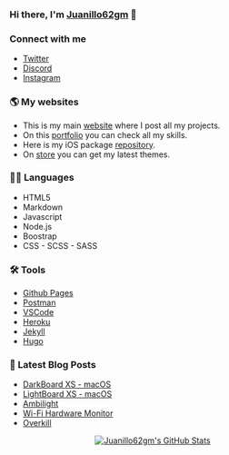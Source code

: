 ### Hi there, I'm [Juanillo62gm][website] 👋

### Connect with me

- [Twitter][twitter]
- [Discord][discord]
- [Instagram][instagram]

### 🌎 My websites
- This is my main [website][website] where I post all my projects.
- On this [portfolio][portfolio] you can check all my skills.
- Here is my iOS package [repository][repo].
- On [store][store] you can get my latest themes.

### 👨‍💻 Languages
- HTML5
- Markdown
- Javascript
- Node.js
- Boostrap
- CSS - SCSS - SASS

### 🛠️ Tools
- [Github Pages](https://pages.github.com/)
- [Postman](https://www.postman.com/)
- [VSCode](https://code.visualstudio.com/)
- [Heroku](https://www.heroku.com/)
- [Jekyll](https://jekyllrb.com/)
- [Hugo](https://gohugo.io/)

### 📕 Latest Blog Posts
<!-- BLOG-POST-LIST:START -->
- [DarkBoard XS - macOS](https://juanillo62gm.com/projects/darkboardxs-macos/)
- [LightBoard XS - macOS](https://juanillo62gm.com/projects/lightboardxs-macos/)
- [Ambilight](https://juanillo62gm.com/projects/ambilight/)
- [Wi-Fi Hardware Monitor](https://juanillo62gm.com/projects/wifi-hardware-monitor/)
- [Overkill](https://juanillo62gm.com/projects/overkill/)
<!-- BLOG-POST-LIST:END -->

<p align="center">
  <a href="https://github.com/juanillo62gm"><img src="https://github-readme-stats.vercel.app/api?username=juanillo62gm&show_icons=true&include_all_commits=true&count_private=true" alt="Juanillo62gm's GitHub Stats"></a>
</p>

[website]: https://juanillo62gm.com
[portfolio]: https://portfolio.juanillo62gm.com
[repo]: https://repo.juanillo62gm.com
[store]: https://store.juanillo62gm.com
[twitter]: https://twitter.com/juanillo62gm
[instagram]: https://twitter.com/juanillo62gm
[discord]: https://discord.gg/jK8YwDf